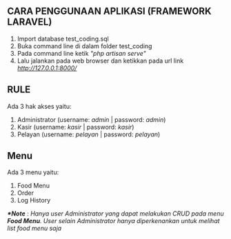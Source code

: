 ## CARA PENGGUNAAN APLIKASI (FRAMEWORK LARAVEL)

1. Import database test_coding.sql
2. Buka command line di dalam folder test_coding
3. Pada command line ketik _"php artisan serve"_
4. Lalu jalankan pada web browser dan ketikkan pada url link _http://127.0.0.1:8000/_


## RULE

Ada 3 hak akses yaitu: 
1. Administrator (username: _admin_ | password: _admin_)
2. Kasir (username: _kasir_ | password: _kasir_)
3. Pelayan (username: _pelayan_ | password: _pelayan_)

## Menu

Ada 3 menu yaitu: 
1. Food Menu
2. Order
3. Log History


**_*Note_** : _Hanya user Administrator yang dapat melakukan CRUD pada menu **Food Menu**. User selain Administrator hanya diperkenankan untuk melihat list food menu saja_
